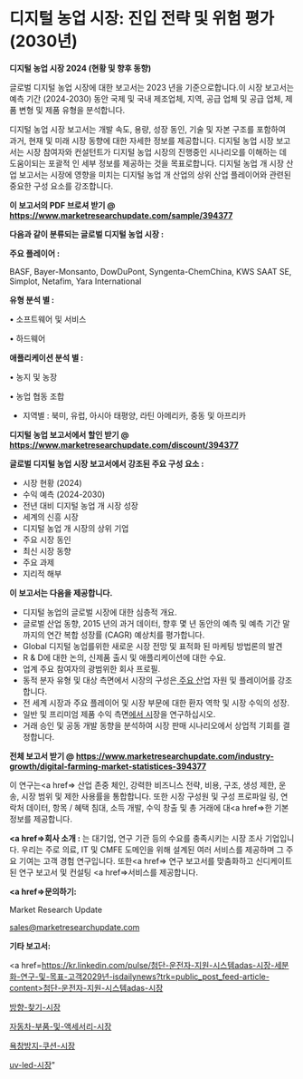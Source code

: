 # 디지털 농업 시장: 진입 전략 및 위험 평가(2030년)

<strong>디지털 농업 시장 2024 (현황 및 향후 동향)</strong>

글로벌 디지털 농업 시장에 대한 보고서는 2023 년을 기준으로합니다.이 시장 보고서는 예측 기간 (2024-2030) 동안 국제 및 국내 제조업체, 지역, 공급 업체 및 공급 업체, 제품 변형 및 제품 유형을 분석합니다.

디지털 농업 시장 보고서는 개발 속도, 용량, 성장 동인, 기술 및 자본 구조를 포함하여 과거, 현재 및 미래 시장 동향에 대한 자세한 정보를 제공합니다. 디지털 농업 시장 보고서는 시장 참여자와 컨설턴트가 디지털 농업 시장의 진행중인 시나리오를 이해하는 데 도움이되는 포괄적 인 세부 정보를 제공하는 것을 목표로합니다. 디지털 농업 개 시장 산업 보고서는 시장에 영향을 미치는 디지털 농업 개 산업의 상위 산업 플레이어와 관련된 중요한 구성 요소를 강조합니다.



<strong>이 보고서의 PDF 브로셔 받기 @ <a href=https://www.marketresearchupdate.com/sample/394377>https://www.marketresearchupdate.com/sample/394377</a></strong>



<strong>다음과 같이 분류되는 글로벌 디지털 농업 시장 :</strong>



<strong>주요 플레이어 :</strong>

BASF, Bayer-Monsanto, DowDuPont, Syngenta-ChemChina, KWS SAAT SE, Simplot, Netafim, Yara International



<strong>유형 분석 별 :</strong>

• 소프트웨어 및 서비스

• 하드웨어



<strong>애플리케이션 분석 별 :</strong>

• 농지 및 농장

• 농업 협동 조합

<ul>
  <li>지역별 : 북미, 유럽, 아시아 태평양, 라틴 아메리카, 중동 및 아프리카</li>
</ul>


<strong>디지털 농업 보고서에서 할인 받기 @ <a href=https://www.marketresearchupdate.com/discount/394377>https://www.marketresearchupdate.com/discount/394377</a></strong>



<strong>글로벌 디지털 농업 시장 보고서에서 강조된 주요 구성 요소 :</strong>
<ul>
  <li>시장 현황 (2024)</li>
  <li>수익 예측 (2024-2030)</li>
  <li>전년 대비 디지털 농업 개 시장 성장</li>
  <li>세계의 신흥 시장</li>
  <li>디지털 농업 개 시장의 상위 기업</li>
  <li>주요 시장 동인</li>
  <li>최신 시장 동향</li>
  <li>주요 과제</li>
  <li>지리적 해부</li>
</ul>


<strong>이 보고서는 다음을 제공합니다.</strong>
<ul>
  <li>디지털 농업의 글로벌 시장에 대한 심층적 개요.</li>
  <li>글로벌 산업 동향, 2015 년의 과거 데이터, 향후 몇 년 동안의 예측 및 예측 기간 말까지의 연간 복합 성장률 (CAGR) 예상치를 평가합니다.</li>
  <li>Global 디지털 농업를위한 새로운 시장 전망 및 표적화 된 마케팅 방법론의 발견</li>
  <li>R &amp; D에 대한 논의, 신제품 출시 및 애플리케이션에 대한 수요.</li>
  <li>업계 주요 참여자의 광범위한 회사 프로필.</li>
  <li>동적 분자 유형 및 대상 측면에서 시장의 구성은<a href=> 주요 산</a>업 자원 및 플레이어를 강조합니다.</li>
  <li>전 세계 시장과 주요 플레이어 및 시장 부문에 대한 환자 역학 및 시장 수익의 성장.</li>
  <li>일반 및 프리미엄 제품 수익 측면<a href=>에서 시</a>장을 연구하십시오.</li>
  <li>거래 승인 및 공동 개발 동향을 분석하여 시장 판매 시나리오에서 상업적 기회를 결정합니다.</li>
</ul>



<strong>전체 보고서 받기 @ <a href=https://www.marketresearchupdate.com/industry-growth/digital-farming-market-statistices-394377>https://www.marketresearchupdate.com/industry-growth/digital-farming-market-statistices-394377</a></strong>

이 연구는<a href=> 산업 존중</a> 체인, 강력한 비즈니스 전략, 비용, 구조, 생성 제한, 운송, 시장 범위 및 제한 사용률을 통합합니다. 또한 시장 구성원 및 구성 프로파일 링, 연락처 데이터, 항목 / 혜택 침대, 소득 개발, 수익 창출 및 총 거래에 대<a href=>한 기본 </a>정보를 제공합니다.



<strong><a href=>회사 소</a>개 :</strong>
는 대기업, 연구 기관 등의 수요를 충족시키는 시장 조사 기업입니다. 우리는 주로 의료, IT 및 CMFE 도메인을 위해 설계된 여러 서비스를 제공하며 그 주요 기여는 고객 경험 연구입니다. 또한<a href=> 연구 보</a>고서를 맞춤화하고 신디케이트 된 연구 보고서 및 컨설팅 <a href=>서비스</a>를 제공합니다.



<strong><a href=>문의하기:</a></strong>

Market Research Update

sales@marketresearchupdate.com



<strong>기타 보고서:</strong>

<a href=https://kr.linkedin.com/pulse/첨단-운전자-지원-시스템adas-시장-세분화-연구-및-목표-고객2029년-isdailynews?trk=public_post_feed-article-content>첨단-운전자-지원-시스템adas-시장</a>

<a href=https://www.linkedin.com/pulse/방향-찾기-시장-현재-및-미래-성장-2029-analytics-alchemy-360-analysis/>방향-찾기-시장</a>

<a href=https://www.linkedin.com/pulse/자동차-부품-및-액세서리-시장-규모-성장-2023-consumer-connection-chronicles-24--iekaf/>자동차-부품-및-액세서리-시장</a>

<a href=https://www.linkedin.com/pulse/욕창방지-쿠션-시장-규모-및-성장-2023-trend-tracking-tips-360-analysis-2677f/>욕창방지-쿠션-시장</a>

<a href=https://www.linkedin.com/pulse/uv-led-시장-경쟁-분석-및-성장-잠재력-2030-isdailynews-0g7bc/>uv-led-시장</a>"
